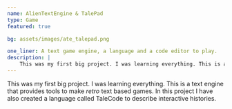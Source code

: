 ```yaml
---
name: AlienTextEngine & TalePad
type: Game
featured: true

bg: assets/images/ate_talepad.png

one_liner: A text game engine, a language and a code editor to play.
description: |
    This was my first big project. I was learning everything. This is a text engine that provides tools to make <i>retro</i> text based games. In this project I have also created a language called TaleCode to describe interactive histories.
---
```


This was my first big project. I was learning everything. This is a text engine that provides tools to make <i>retro</i> text based games. In this project I have also created a language called TaleCode to describe interactive histories.
